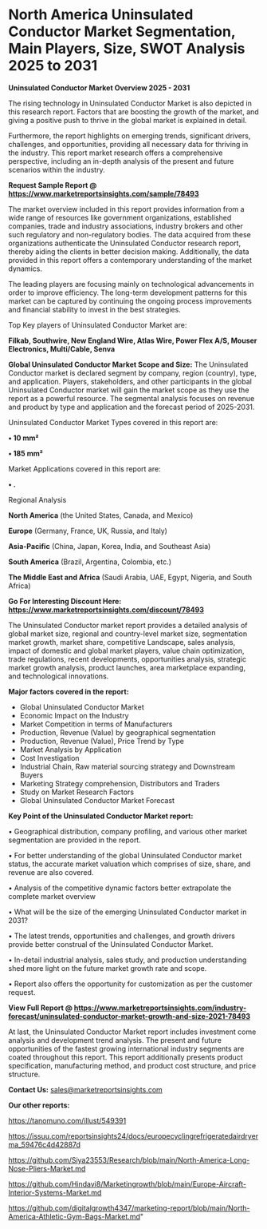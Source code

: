 # North America Uninsulated Conductor Market Segmentation, Main Players, Size, SWOT Analysis 2025 to 2031

<Strong> Uninsulated Conductor Market Overview 2025 - 2031</strong>

The rising technology in Uninsulated Conductor Market is also depicted in this research report. Factors that are boosting the growth of the market, and giving a positive push to thrive in the global market is explained in detail.

Furthermore, the report highlights on emerging trends, significant drivers, challenges, and opportunities, providing all necessary data for thriving in the industry. This report market research offers a comprehensive perspective, including an in-depth analysis of the present and future scenarios within the industry.

<strong>Request Sample Report @ <a href=https://www.marketreportsinsights.com/sample/78493>https://www.marketreportsinsights.com/sample/78493</a></strong>

The market overview included in this report provides information from a wide range of resources like government organizations, established companies, trade and industry associations, industry brokers and other such regulatory and non-regulatory bodies. The data acquired from these organizations authenticate the Uninsulated Conductor research report, thereby aiding the clients in better decision making. Additionally, the data provided in this report offers a contemporary understanding of the market dynamics.

The leading players are focusing mainly on technological advancements in order to improve efficiency. The long-term development patterns for this market can be captured by continuing the ongoing process improvements and financial stability to invest in the best strategies.

Top Key players of Uninsulated Conductor Market are:

<strong>Filkab, Southwire, New England Wire, Atlas Wire, Power Flex A/S, Mouser Electronics, Multi/Cable, Senva</strong>

<strong><b>Global Uninsulated Conductor Market Scope and Size:</b></strong>
The Uninsulated Conductor market is declared segment by company, region (country), type, and application. Players, stakeholders, and other participants in the global Uninsulated Conductor market will gain the market scope as they use the report as a powerful resource. The segmental analysis focuses on revenue and product by type and application and the forecast period of 2025-2031.

Uninsulated Conductor Market Types covered in this report are:

<strong>• 10 mm²

• 185 mm²</strong>

Market Applications covered in this report are:

<strong>• .</strong> 

Regional Analysis

<strong>North America</strong> (the United States, Canada, and Mexico)

<strong>Europe</strong> (Germany, France, UK, Russia, and Italy)

<strong>Asia-Pacific</strong> (China, Japan, Korea, India, and Southeast Asia)

<strong>South America</strong> (Brazil, Argentina, Colombia, etc.)

<strong>The Middle East and Africa</strong> (Saudi Arabia, UAE, Egypt, Nigeria, and South Africa)

<strong>Go For Interesting Discount Here: <a href=https://www.marketreportsinsights.com/discount/78493>https://www.marketreportsinsights.com/discount/78493</a></strong>

The Uninsulated Conductor market report provides a detailed analysis of global market size, regional and country-level market size, segmentation market growth, market share, competitive Landscape, sales analysis, impact of domestic and global market players, value chain optimization, trade regulations, recent developments, opportunities analysis, strategic market growth analysis, product launches, area marketplace expanding, and technological innovations.

<strong><b>Major factors covered in the report:</b></strong>
<ul>
  <li>Global Uninsulated Conductor Market </li>
  <li>Economic Impact on the Industry</li>
  <li>Market Competition in terms of Manufacturers</li>
  <li>Production, Revenue (Value) by geographical segmentation</li>
  <li>Production, Revenue (Value), Price Trend by Type</li>
  <li>Market Analysis by Application</li>
  <li>Cost Investigation</li>
  <li>Industrial Chain, Raw material sourcing strategy and Downstream Buyers</li>
  <li>Marketing Strategy comprehension, Distributors and Traders</li>
  <li>Study on Market Research Factors</li>
  <li>Global Uninsulated Conductor Market Forecast</li>
</ul>

<strong><b>Key Point of the Uninsulated Conductor Market report:</b></strong>

• Geographical distribution, company profiling, and various other market segmentation are provided in the report.

• For better understanding of the global Uninsulated Conductor market status, the accurate market valuation which comprises of size, share, and revenue are also covered.

• Analysis of the competitive dynamic factors better extrapolate the complete market overview

• What will be the size of the emerging Uninsulated Conductor market in 2031?

• The latest trends, opportunities and challenges, and growth drivers provide better construal of the Uninsulated Conductor Market.

• In-detail industrial analysis, sales study, and production understanding shed more light on the future market growth rate and scope.

• Report also offers the opportunity for customization as per the customer request.

<strong><b>View Full Report @ <a href=https://www.marketreportsinsights.com/industry-forecast/uninsulated-conductor-market-growth-and-size-2021-78493>https://www.marketreportsinsights.com/industry-forecast/uninsulated-conductor-market-growth-and-size-2021-78493</a></b></strong>


At last, the Uninsulated Conductor Market report includes investment come analysis and development trend analysis. The present and future opportunities of the fastest growing international industry segments are coated throughout this report. This report additionally presents product specification, manufacturing method, and product cost structure, and price structure.

<strong>Contact Us:</strong>
sales@marketreportsinsights.com

<strong>Our other reports:</strong>

<a href=https://tanomuno.com/illust/549391>https://tanomuno.com/illust/549391</a>

<a href=https://issuu.com/reportsinsights24/docs/europecyclingrefrigeratedairdryerma_59476c4d42887d>https://issuu.com/reportsinsights24/docs/europecyclingrefrigeratedairdryerma_59476c4d42887d</a>

<a href=https://github.com/Siya23553/Research/blob/main/North-America-Long-Nose-Pliers-Market.md>https://github.com/Siya23553/Research/blob/main/North-America-Long-Nose-Pliers-Market.md</a>

<a href=https://github.com/Hindavi8/Marketingrowth/blob/main/Europe-Aircraft-Interior-Systems-Market.md>https://github.com/Hindavi8/Marketingrowth/blob/main/Europe-Aircraft-Interior-Systems-Market.md</a>

<a href=https://github.com/digitalgrowth4347/marketing-report/blob/main/North-America-Athletic-Gym-Bags-Market.md>https://github.com/digitalgrowth4347/marketing-report/blob/main/North-America-Athletic-Gym-Bags-Market.md</a>"
